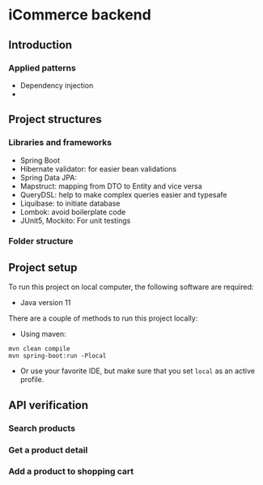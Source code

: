 # iCommerce backend

## Introduction

### Applied patterns
- Dependency injection
- 

## Project structures
### Libraries and frameworks
- Spring Boot
- Hibernate validator: for easier bean validations
- Spring Data JPA: 
- Mapstruct: mapping from DTO to Entity and vice versa
- QueryDSL: help to make complex queries easier and typesafe
- Liquibase: to initiate database 
- Lombok: avoid boilerplate code
- JUnit5, Mockito: For unit testings
### Folder structure

## Project setup
To run this project on local computer, the following software are required:
- Java version 11

There are a couple of methods to run this project locally:
- Using maven:
```shell
mvn clean compile
mvn spring-boot:run -Plocal
```

- Or use your favorite IDE, but make sure that you set `local` as an active profile.

## API verification
### Search products

### Get a product detail

### Add a product to shopping cart
